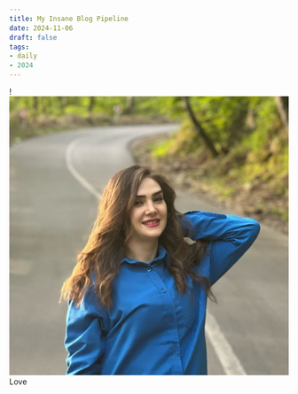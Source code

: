```yaml
---
title: My Insane Blog Pipeline
date: 2024-11-06
draft: false
tags:
- daily
- 2024
---
```

!![Image Description](/images/Instagram%20Profile%20Picture.png)
Love